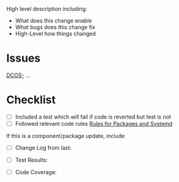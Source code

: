 High level description including:
 - What does this change enable
 - What bugs does this change fix
 - High-Level how things changed

# Issues

[DCOS-<number>](https://dcosjira.atlassian.net/browse/DCOS-<number>)
...

# Checklist

 - [ ] Included a test which will fail if code is reverted but test is not
 - [ ] Followed relevant code rules [Rules for Packages and Systemd](https://github.com/dcos/dcos/tree/master/docs)

If this is a component/package update, include

 - [ ] Change Log from last: <link>
 - [ ] Test Results: <link>
 - [ ] Code Coverage: <link>


